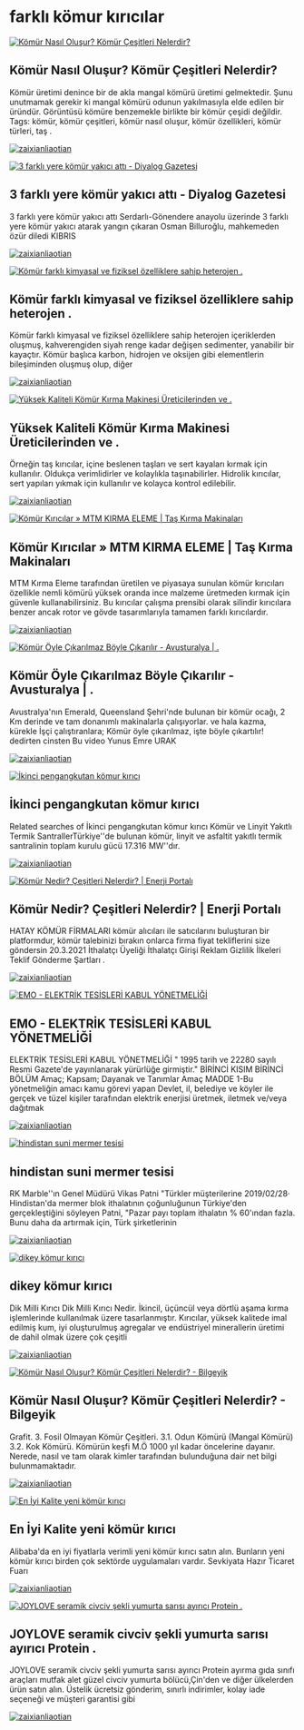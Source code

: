 # farklı kömur kırıcılar
<a href="https://mnn.zoosnet.net/LR/Chatpre.aspx?id=MNN94995150&p=https://topgrinding.com/" target="_blank">![Kömür Nasıl Oluşur? Kömür Çeşitleri Nelerdir?](https://github.com/technlg/images/blob/main/2.jpg)</a>
## Kömür Nasıl Oluşur? Kömür Çeşitleri Nelerdir?
Kömür üretimi denince bir de akla mangal kömürü üretimi gelmektedir. Şunu unutmamak gerekir ki mangal kömürü odunun yakılmasıyla elde edilen bir üründür. Görüntüsü kömüre benzemekle birlikte bir kömür çeşidi değildir. Tags: kömür, kömür çeşitleri, kömür nasıl oluşur, kömür özellikleri, kömür türleri, taş .
<a href="https://mnn.zoosnet.net/LR/Chatpre.aspx?id=MNN94995150&p=https://topgrinding.com/" target="_blank"><img src="https://github.com/technlg/images/raw/main/chat11.jpg" alt="zaixianliaotian"/></a><a href="//whatsapp.shibangsoft.com/WhatsApp.php" ><img src="https://github.com/technlg/images/raw/main/chat11.png" alt=""></a>
<a href="https://mnn.zoosnet.net/LR/Chatpre.aspx?id=MNN94995150&p=https://topgrinding.com/" target="_blank">![3 farklı yere kömür yakıcı attı - Diyalog Gazetesi](https://github.com/technlg/images/blob/main/54.jpg)</a>
## 3 farklı yere kömür yakıcı attı - Diyalog Gazetesi
3 farklı yere kömür yakıcı attı Serdarlı-Gönendere anayolu üzerinde 3 farklı yere kömür yakıcı atarak yangın çıkaran Osman Billuroğlu, mahkemeden özür diledi KIBRIS
<a href="https://mnn.zoosnet.net/LR/Chatpre.aspx?id=MNN94995150&p=https://topgrinding.com/" target="_blank"><img src="https://github.com/technlg/images/raw/main/chat11.jpg" alt="zaixianliaotian"/></a><a href="//whatsapp.shibangsoft.com/WhatsApp.php" ><img src="https://github.com/technlg/images/raw/main/chat11.png" alt=""></a>
<a href="https://mnn.zoosnet.net/LR/Chatpre.aspx?id=MNN94995150&p=https://topgrinding.com/" target="_blank">![Kömür farklı kimyasal ve fiziksel özelliklere sahip heterojen .](https://github.com/technlg/images/blob/main/5.jpg)</a>
## Kömür farklı kimyasal ve fiziksel özelliklere sahip heterojen .
Kömür farklı kimyasal ve fiziksel özelliklere sahip heterojen içeriklerden oluşmuş, kahverengiden siyah renge kadar değişen sedimenter, yanabilir bir kayaçtır. Kömür başlıca karbon, hidrojen ve oksijen gibi elementlerin bileşiminden oluşmuş olup, diğer
<a href="https://mnn.zoosnet.net/LR/Chatpre.aspx?id=MNN94995150&p=https://topgrinding.com/" target="_blank"><img src="https://github.com/technlg/images/raw/main/chat11.jpg" alt="zaixianliaotian"/></a><a href="//whatsapp.shibangsoft.com/WhatsApp.php" ><img src="https://github.com/technlg/images/raw/main/chat11.png" alt=""></a>
<a href="https://mnn.zoosnet.net/LR/Chatpre.aspx?id=MNN94995150&p=https://topgrinding.com/" target="_blank">![Yüksek Kaliteli Kömür Kırma Makinesi Üreticilerinden ve .](https://github.com/technlg/images/blob/main/47.jpg)</a>
## Yüksek Kaliteli Kömür Kırma Makinesi Üreticilerinden ve .
Örneğin taş kırıcılar, içine beslenen taşları ve sert kayaları kırmak için kullanılır. Oldukça verimlidirler ve kolaylıkla taşınabilirler. Hidrolik kırıcılar, sert yapıları yıkmak için kullanılır ve kolayca kontrol edilebilir.
<a href="https://mnn.zoosnet.net/LR/Chatpre.aspx?id=MNN94995150&p=https://topgrinding.com/" target="_blank"><img src="https://github.com/technlg/images/raw/main/chat11.jpg" alt="zaixianliaotian"/></a><a href="//whatsapp.shibangsoft.com/WhatsApp.php" ><img src="https://github.com/technlg/images/raw/main/chat11.png" alt=""></a>
<a href="https://mnn.zoosnet.net/LR/Chatpre.aspx?id=MNN94995150&p=https://topgrinding.com/" target="_blank">![Kömür Kırıcılar » MTM KIRMA ELEME | Taş Kırma Makinaları](https://github.com/technlg/images/blob/main/36.jpg)</a>
## Kömür Kırıcılar » MTM KIRMA ELEME | Taş Kırma Makinaları
MTM Kırma Eleme tarafından üretilen ve piyasaya sunulan kömür kırıcıları özellikle nemli kömürü yüksek oranda ince malzeme üretmeden kırmak için güvenle kullanabilirsiniz. Bu kırıcılar çalışma prensibi olarak silindir kırıcılara benzer ancak rotor ve gövde tasarımlarıyla tamamen farklı kırıcılardır.
<a href="https://mnn.zoosnet.net/LR/Chatpre.aspx?id=MNN94995150&p=https://topgrinding.com/" target="_blank"><img src="https://github.com/technlg/images/raw/main/chat11.jpg" alt="zaixianliaotian"/></a><a href="//whatsapp.shibangsoft.com/WhatsApp.php" ><img src="https://github.com/technlg/images/raw/main/chat11.png" alt=""></a>
<a href="https://mnn.zoosnet.net/LR/Chatpre.aspx?id=MNN94995150&p=https://topgrinding.com/" target="_blank">![Kömür Öyle Çıkarılmaz Böyle Çıkarılır - Avusturalya | .](https://github.com/technlg/images/blob/main/22.jpg)</a>
## Kömür Öyle Çıkarılmaz Böyle Çıkarılır - Avusturalya | .
Avustralya'nın Emerald, Queensland Şehri'nde bulunan bir kömür ocağı, 2 Km derinde ve tam donanımlı makinalarla çalışıyorlar. ve hala kazma, kürekle İşçi çalıştıranlara; Kömür öyle çıkarılmaz, işte böyle çıkartılır! dedirten cinsten Bu video Yunus Emre URAK 
<a href="https://mnn.zoosnet.net/LR/Chatpre.aspx?id=MNN94995150&p=https://topgrinding.com/" target="_blank"><img src="https://github.com/technlg/images/raw/main/chat11.jpg" alt="zaixianliaotian"/></a><a href="//whatsapp.shibangsoft.com/WhatsApp.php" ><img src="https://github.com/technlg/images/raw/main/chat11.png" alt=""></a>
<a href="https://mnn.zoosnet.net/LR/Chatpre.aspx?id=MNN94995150&p=https://topgrinding.com/" target="_blank">![İkinci pengangkutan kömur kırıcı](https://github.com/technlg/images/blob/main/18.jpg)</a>
## İkinci pengangkutan kömur kırıcı
Related searches of İkinci pengangkutan kömur kırıcı Kömür ve Linyit Yakıtlı Termik SantrallerTürkiye''de bulunan kömür, linyit ve asfaltit yakıtlı termik santralinin toplam kurulu gücü 17.316 MW''dır.
<a href="https://mnn.zoosnet.net/LR/Chatpre.aspx?id=MNN94995150&p=https://topgrinding.com/" target="_blank"><img src="https://github.com/technlg/images/raw/main/chat11.jpg" alt="zaixianliaotian"/></a><a href="//whatsapp.shibangsoft.com/WhatsApp.php" ><img src="https://github.com/technlg/images/raw/main/chat11.png" alt=""></a>
<a href="https://mnn.zoosnet.net/LR/Chatpre.aspx?id=MNN94995150&p=https://topgrinding.com/" target="_blank">![Kömür Nedir? Çeşitleri Nelerdir? | Enerji Portalı](https://github.com/technlg/images/blob/main/10.jpg)</a>
## Kömür Nedir? Çeşitleri Nelerdir? | Enerji Portalı
HATAY KÖMÜR FİRMALARI kömür alıcıları ile satıcılarını buluşturan bir platformdur, kömür talebinizi bırakın onlarca firma fiyat tekliflerini size göndersin 20.3.2021 İthalatçı Üyeliği İthalatçı Girişi Reklam Gizlilik İlkeleri Teklif Gönderme Şartları .
<a href="https://mnn.zoosnet.net/LR/Chatpre.aspx?id=MNN94995150&p=https://topgrinding.com/" target="_blank"><img src="https://github.com/technlg/images/raw/main/chat11.jpg" alt="zaixianliaotian"/></a><a href="//whatsapp.shibangsoft.com/WhatsApp.php" ><img src="https://github.com/technlg/images/raw/main/chat11.png" alt=""></a>
<a href="https://mnn.zoosnet.net/LR/Chatpre.aspx?id=MNN94995150&p=https://topgrinding.com/" target="_blank">![EMO - ELEKTRİK TESİSLERİ KABUL YÖNETMELİĞİ](https://github.com/technlg/images/blob/main/41.jpg)</a>
## EMO - ELEKTRİK TESİSLERİ KABUL YÖNETMELİĞİ
ELEKTRİK TESİSLERİ KABUL YÖNETMELİĞİ " 1995 tarih ve 22280 sayılı Resmi Gazete'de yayınlanarak yürürlüğe girmiştir." BİRİNCİ KISIM BİRİNCİ BÖLÜM Amaç; Kapsam; Dayanak ve Tanımlar Amaç MADDE 1-Bu yönetmeliğin amacı kamu görevi yapan Devlet, il, belediye ve köyler ile gerçek ve tüzel kişiler tarafından elektrik enerjisi üretmek, iletmek ve/veya dağıtmak 
<a href="https://mnn.zoosnet.net/LR/Chatpre.aspx?id=MNN94995150&p=https://topgrinding.com/" target="_blank"><img src="https://github.com/technlg/images/raw/main/chat11.jpg" alt="zaixianliaotian"/></a><a href="//whatsapp.shibangsoft.com/WhatsApp.php" ><img src="https://github.com/technlg/images/raw/main/chat11.png" alt=""></a>
<a href="https://mnn.zoosnet.net/LR/Chatpre.aspx?id=MNN94995150&p=https://topgrinding.com/" target="_blank">![hindistan suni mermer tesisi](https://github.com/technlg/images/blob/main/42.jpg)</a>
## hindistan suni mermer tesisi
RK Marble''ın Genel Müdürü Vikas Patni "Türkler müşterilerine 2019/02/28· Hindistan'da mermer blok ithalatının çoğunluğunun Türkiye'den gerçekleştiğini söyleyen Patni, "Pazar payı toplam ithalatın % 60'ından fazla. Bunu daha da artırmak için, Türk şirketlerinin 
<a href="https://mnn.zoosnet.net/LR/Chatpre.aspx?id=MNN94995150&p=https://topgrinding.com/" target="_blank"><img src="https://github.com/technlg/images/raw/main/chat11.jpg" alt="zaixianliaotian"/></a><a href="//whatsapp.shibangsoft.com/WhatsApp.php" ><img src="https://github.com/technlg/images/raw/main/chat11.png" alt=""></a>
<a href="https://mnn.zoosnet.net/LR/Chatpre.aspx?id=MNN94995150&p=https://topgrinding.com/" target="_blank">![dikey kömur kırıcı](https://github.com/technlg/images/blob/main/47.jpg)</a>
## dikey kömur kırıcı
Dik Milli Kırıcı Dik Milli Kırıcı Nedir. İkincil, üçüncül veya dörtlü aşama kırma işlemlerinde kullanılmak üzere tasarlanmıştır. Kırıcılar, yüksek kalitede imal edilmiş kum, iyi oluşturulmuş agregalar ve endüstriyel minerallerin üretimi de dahil olmak üzere çok çeşitli
<a href="https://mnn.zoosnet.net/LR/Chatpre.aspx?id=MNN94995150&p=https://topgrinding.com/" target="_blank"><img src="https://github.com/technlg/images/raw/main/chat11.jpg" alt="zaixianliaotian"/></a><a href="//whatsapp.shibangsoft.com/WhatsApp.php" ><img src="https://github.com/technlg/images/raw/main/chat11.png" alt=""></a>
<a href="https://mnn.zoosnet.net/LR/Chatpre.aspx?id=MNN94995150&p=https://topgrinding.com/" target="_blank">![Kömür Nasıl Oluşur? Kömür Çeşitleri Nelerdir? - Bilgeyik](https://github.com/technlg/images/blob/main/52.jpg)</a>
## Kömür Nasıl Oluşur? Kömür Çeşitleri Nelerdir? - Bilgeyik
Grafit. 3. Fosil Olmayan Kömür Çeşitleri. 3.1. Odun Kömürü (Mangal Kömürü) 3.2. Kok Kömürü. Kömürün keşfi M.Ö 1000 yıl kadar öncelerine dayanır. Nerede, nasıl ve tam olarak kimler tarafından bulunduğuna dair net bilgi bulunmamaktadır.
<a href="https://mnn.zoosnet.net/LR/Chatpre.aspx?id=MNN94995150&p=https://topgrinding.com/" target="_blank"><img src="https://github.com/technlg/images/raw/main/chat11.jpg" alt="zaixianliaotian"/></a><a href="//whatsapp.shibangsoft.com/WhatsApp.php" ><img src="https://github.com/technlg/images/raw/main/chat11.png" alt=""></a>
<a href="https://mnn.zoosnet.net/LR/Chatpre.aspx?id=MNN94995150&p=https://topgrinding.com/" target="_blank">![En İyi Kalite yeni kömür kırıcı](https://github.com/technlg/images/blob/main/33.jpg)</a>
## En İyi Kalite yeni kömür kırıcı
Alibaba'da en iyi fiyatlarla verimli yeni kömür kırıcı satın alın. Bunların yeni kömür kırıcı birden çok sektörde uygulamaları vardır. Sevkiyata Hazır Ticaret Fuarı
<a href="https://mnn.zoosnet.net/LR/Chatpre.aspx?id=MNN94995150&p=https://topgrinding.com/" target="_blank"><img src="https://github.com/technlg/images/raw/main/chat11.jpg" alt="zaixianliaotian"/></a><a href="//whatsapp.shibangsoft.com/WhatsApp.php" ><img src="https://github.com/technlg/images/raw/main/chat11.png" alt=""></a>
<a href="https://mnn.zoosnet.net/LR/Chatpre.aspx?id=MNN94995150&p=https://topgrinding.com/" target="_blank">![JOYLOVE seramik civciv şekli yumurta sarısı ayırıcı Protein .](https://github.com/technlg/images/blob/main/13.jpg)</a>
## JOYLOVE seramik civciv şekli yumurta sarısı ayırıcı Protein .
JOYLOVE seramik civciv şekli yumurta sarısı ayırıcı Protein ayırma gıda sınıfı araçları mutfak alet güzel civciv yumurta bölücü,Çin'den ve diğer ülkelerden ürün satın alın. Üstelik ücretsiz gönderim, sınırlı indirimler, kolay iade seçeneği ve müşteri garantisi gibi 
<a href="https://mnn.zoosnet.net/LR/Chatpre.aspx?id=MNN94995150&p=https://topgrinding.com/" target="_blank"><img src="https://github.com/technlg/images/raw/main/chat11.jpg" alt="zaixianliaotian"/></a><a href="//whatsapp.shibangsoft.com/WhatsApp.php" ><img src="https://github.com/technlg/images/raw/main/chat11.png" alt=""></a>
